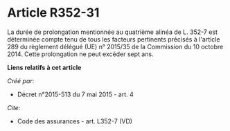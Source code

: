 # Article R352-31

La durée de prolongation mentionnée au quatrième alinéa de L. 352-7 est déterminée compte tenu de tous les facteurs
pertinents précisés à l'article 289 du règlement délégué (UE) n° 2015/35 de la Commission du 10 octobre 2014. Cette
prolongation ne peut excéder sept ans.

**Liens relatifs à cet article**

_Créé par_:

  - Décret n°2015-513 du 7 mai 2015 - art. 4

_Cite_:

  - Code des assurances - art. L352-7 (VD)
